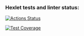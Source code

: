 ### Hexlet tests and linter status:
[![Actions Status](https://github.com/artemevpaul/java-project-72/actions/workflows/hexlet-check.yml/badge.svg)](https://github.com/artemevpaul/java-project-72/actions)

[![Test Coverage](https://api.codeclimate.com/v1/badges/51b5f659087f6c8d2f0c/test_coverage)](https://codeclimate.com/github/artemevpaul/java-project-72/test_coverage)